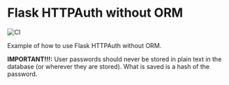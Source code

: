 # Flask HTTPAuth without ORM

![CI](https://github.com/leynier/flask-httpauth-without-orm/workflows/CI/badge.svg)

Example of how to use Flask HTTPAuth without ORM.

**IMPORTANT!!!:** User passwords should never be stored in plain text in the database (or wherever they are stored). What is saved is a hash of the password.

